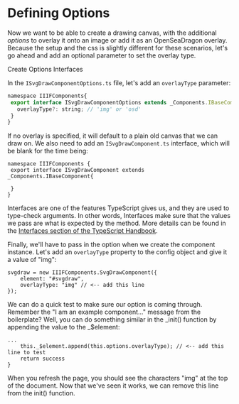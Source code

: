 # Defining Options

Now we want to be able to create a drawing canvas, with the additional _options_ to overlay it onto an image or add it as an OpenSeaDragon overlay. Because the setup and the css is slightly different for these scenarios, let's go ahead and add an optional parameter to set the overlay type.  

Create Options Interfaces

In the `ISvgDrawComponentOptions.ts` file, let's add an `overlayType` parameter:

```js
namespace IIIFComponents{
 export interface ISvgDrawComponentOptions extends _Components.IBaseComponentOptions {
   overlayType?: string; // 'img' or 'osd'
 }
}
```

If no overlay is specified, it will default to a plain old canvas that we can draw on.  We also need to add an `ISvgDrawComponent.ts` interface, which will be blank for the time being:

```
namespace IIIFComponents {
 export interface ISvgDrawComponent extends _Components.IBaseComponent{

 }
}

```

Interfaces are one of the features TypeScript gives us, and they are used to type-check arguments.  In other words, Interfaces make sure that the values we pass are what is expected by the method.  More details can be found in the [Interfaces section of the TypeScript Handbook](https://www.typescriptlang.org/docs/handbook/interfaces.html).

Finally, we'll have to pass in the option when we create the component instance.  Let's add an `overlayType` property to the config object and give it a value of "img":

```
svgdraw = new IIIFComponents.SvgDrawComponent({ 
    element: "#svgdraw", 
    overlayType: "img" // <-- add this line
});
```

We can do a quick test to make sure our option is coming through.  Remember the "I am an example component..." message from the boilerplate?  Well, you can do something similar in the \_init\(\) function by appending the value to the \_$element:

```
...
    this._$element.append(this.options.overlayType); // <-- add this line to test
    return success
}
```

When you refresh the page, you should see the characters "img" at the top of the document.  Now that we've seen it works, we can remove this line from the init\(\) function.

